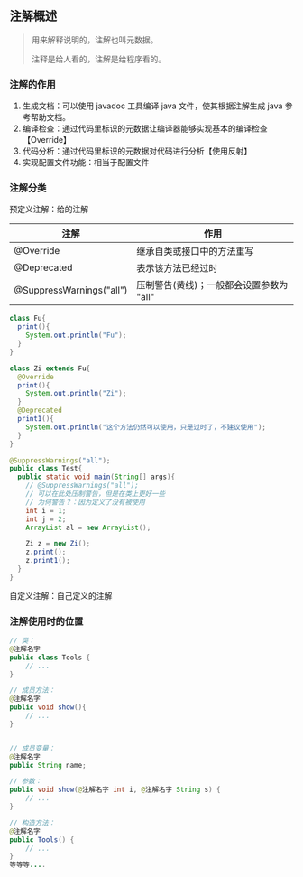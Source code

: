## 注解概述

> 用来解释说明的，注解也叫元数据。
>
> 注释是给人看的，注解是给程序看的。

### 注解的作用

1. 生成文档：可以使用 javadoc 工具编译 java 文件，使其根据注解生成 java 参考帮助文档。
2. 编译检查：通过代码里标识的元数据让编译器能够实现基本的编译检查【Override】
3. 代码分析：通过代码里标识的元数据对代码进行分析【使用反射】
4. 实现配置文件功能：相当于配置文件

### 注解分类

预定义注解：给的注解

| 注解                     | 作用                                     |
| ------------------------ | ---------------------------------------- |
| @Override                | 继承自类或接口中的方法重写               |
| @Deprecated              | 表示该方法已经过时                       |
| @SuppressWarnings("all") | 压制警告(黄线)；一般都会设置参数为 "all" |

```java
class Fu{
  print(){
    System.out.println("Fu");
  }
}

class Zi extends Fu{
  @Override
  print(){
    System.out.println("Zi");
  }
  @Deprecated
  print1(){
    System.out.println("这个方法仍然可以使用，只是过时了，不建议使用");
  }
}

@SuppressWarnings("all");
public class Test{
  public static void main(String[] args){
    // @SuppressWarnings("all");
    // 可以在此处压制警告，但是在类上更好一些
    // 为何警告？：因为定义了没有被使用
    int i = 1;
    int j = 2;
    ArrayList al = new ArrayList();

    Zi z = new Zi();
    z.print();
    z.print1();
  }
}

```

自定义注解：自己定义的注解

### 注解使用时的位置

```java
// 类：
@注解名字
public class Tools {
    // ...
}

// 成员方法：
@注解名字
public void show(){
    // ...
}


// 成员变量：
@注解名字
public String name;

// 参数：
public void show(@注解名字 int i, @注解名字 String s) {
    // ...
}

// 构造方法：
@注解名字
public Tools() {
    // ...
}
等等等....
```
